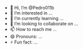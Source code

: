 - 👋 Hi, I’m @Pedro011b
- 👀 I’m interested in ...
- 🌱 I’m currently learning ...
- 💞️ I’m looking to collaborate on ...
- 📫 How to reach me ...
- 😄 Pronouns: ...
- ⚡ Fun fact: ...

<!---
Pedro011b/Pedro011b is a ✨ special ✨ repository because its `README.md` (this file) appears on your GitHub profile.
You can click the Preview link to take a look at your changes.
--->
